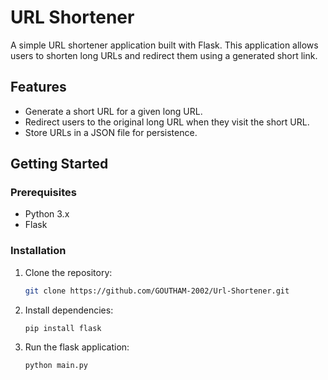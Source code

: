 # URL Shortener

A simple URL shortener application built with Flask. This application allows users to shorten long URLs and redirect them using a generated short link.

## Features

- Generate a short URL for a given long URL.
- Redirect users to the original long URL when they visit the short URL.
- Store URLs in a JSON file for persistence.

## Getting Started

### Prerequisites

- Python 3.x
- Flask

### Installation

1. Clone the repository:
   ```bash
   git clone https://github.com/GOUTHAM-2002/Url-Shortener.git

2. Install dependencies:
   ```bash
   pip install flask
3. Run the flask application:
   ```bash
   python main.py